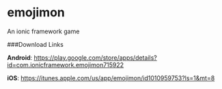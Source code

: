 # emojimon
An ionic framework game

###Download Links

**Android**: https://play.google.com/store/apps/details?id=com.ionicframework.emojimon715922

**iOS**: https://itunes.apple.com/us/app/emojimon/id1010959753?ls=1&mt=8
